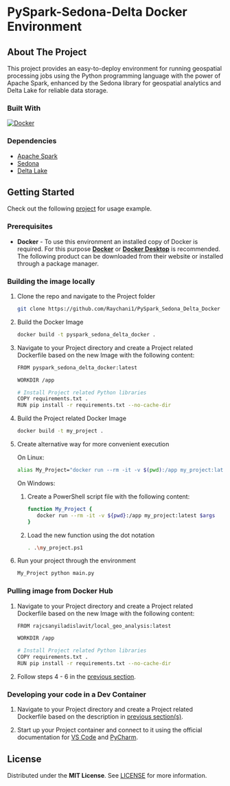 # PySpark-Sedona-Delta Docker Environment

## **About The Project**

This project provides an easy-to-deploy environment for running geospatial processing jobs using the Python programming language with the power of Apache Spark, enhanced by the Sedona library for geospatial analytics and Delta Lake for reliable data storage.
</br>


### **Built With**
[![Docker][Docker]][Docker-url]
</br>

### **Dependencies**
- [Apache Spark](https://spark.apache.org/)
- [Sedona](https://sedona.apache.org/1.4.1/)
- [Delta Lake](https://delta.io/)


## **Getting Started**

Check out the following [project](https://github.com/Raychani1/PySpark_Sedona_Delta_Test) for usage example.

### **Prerequisites**

* **Docker** - To use this environment an installed copy of Docker is required. For this purpose [**Docker**](https://www.docker.com/) or [**Docker Desktop**](https://www.docker.com/products/docker-desktop/) is recommended. The following product can be downloaded from their website or installed through a package manager.

### Building the image locally

1. Clone the repo and navigate to the Project folder
   ```sh
   git clone https://github.com/Raychani1/PySpark_Sedona_Delta_Docker
   ```

2. Build the Docker Image
   ```sh
   docker build -t pyspark_sedona_delta_docker .
   ```

3. Navigate to your Project directory and create a Project related Dockerfile based on the new Image with the following content:
    ```sh
   FROM pyspark_sedona_delta_docker:latest

   WORKDIR /app

   # Install Project related Python libraries
   COPY requirements.txt .
   RUN pip install -r requirements.txt --no-cache-dir
    ```

4. Build the Project related Docker Image
   ```sh
   docker build -t my_project .
   ```

5. Create alternative way for more convenient execution

   On Linux:
   ```sh
   alias My_Project="docker run --rm -it -v $(pwd):/app my_project:latest"
   ```

   On Windows:
   1. Create a PowerShell script file with the following content:
      ```sh
      function My_Project {
         docker run --rm -it -v ${pwd}:/app my_project:latest $args    
      }
      ```

   2. Load the new function using the dot notation
      ```sh
      . .\my_project.ps1
      ```

6. Run your project through the environment
   ```sh
   My_Project python main.py
   ```

### Pulling image from Docker Hub

1. Navigate to your Project directory and create a Project related Dockerfile based on the new Image with the following content:
    ```sh
   FROM rajcsanyiladislavit/local_geo_analysis:latest 

   WORKDIR /app

   # Install Project related Python libraries
   COPY requirements.txt .
   RUN pip install -r requirements.txt --no-cache-dir
    ```

2. Follow steps 4 - 6 in the [previous section](#building-the-image-locally).

### Developing your code in a Dev Container

1. Navigate to your Project directory and create a Project related Dockerfile based on the description in [previous section(s)](#pulling-image-from-docker-hub).

2. Start up your Project container and connect to it using the official documentation for [VS Code](https://code.visualstudio.com/docs/devcontainers/containers) and [PyCharm](https://www.jetbrains.com/help/pycharm/connect-to-devcontainer.html#start_from_gateway).



## **License**

Distributed under the **MIT License**. See [LICENSE](https://github.com/Raychani1/PySpark_Sedona_Delta_Docker/blob/main/LICENSE) for more information.

</br>

<!-- Variables -->

[Docker]: https://img.shields.io/badge/docker-%230db7ed.svg?style=for-the-badge&logo=docker&logoColor=white
[Docker-url]: https://www.docker.com/
